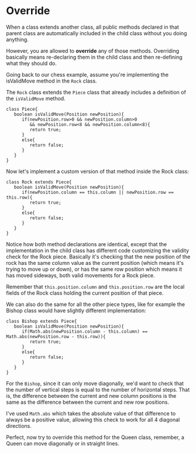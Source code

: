 # Override
When a class extends another class, all public methods declared in that parent class are automatically included in the child class without you doing anything.

However, you are allowed to **override** any of those methods. Overriding basically means re-declaring them in the child class and then re-defining what they should do.

Going back to our chess example, assume you're implementing the isValidMove method in the `Rock` class.

The `Rock` class extends the `Piece` class that already includes a definition of the `isValidMove` method.
```
class Piece{
   boolean isValidMove(Position newPosition){
      if(newPosition.row>0 && newPosition.column>0 
         && newPosition.row<8 && newPosition.column<8){
         return true;
      }
      else{
         return false;
      }
   }
}
```
Now let's implement a custom version of that method inside the Rock class:
```
class Rock extends Piece{
   boolean isValidMove(Position newPosition){
      if(newPosition.column == this.column || newPosition.row == this.row){
         return true;
      }
      else{
         return false;
      }
   }
}
```
Notice how both method declarations are identical, except that the implementation in the child class has different code customizing the validity check for the Rock piece. Basically it's checking that the new position of the rock has the same column value as the current position (which means it's trying to move up or down), or has the same row position which means it has moved sideways, both valid movements for a Rock piece.

Remember that `this.position.column` and `this.position.row` are the local fields of the Rock class holding the current position of that piece.

We can also do the same for all the other piece types, like for example the Bishop class would have slightly different implementation:
```
class Bishop extends Piece{
   boolean isValidMove(Position newPosition){
      if(Math.abs(newPosition.column - this.column) == Math.abs(newPosition.row - this.row)){
         return true;
      }
      else{
         return false;
      }
   }
}
```
For the `Bishop`, since it can only move diagonally, we'd want to check that the number of vertical steps is equal to the number of horizontal steps. That is, the difference between the current and new column positions is the same as the difference between the current and new row positions.

I've used `Math.abs` which takes the absolute value of that difference to always be a positive value, allowing this check to work for all 4 diagonal directions.

Perfect, now try to override this method for the Queen class, remember, a Queen can move diagonally or in straight lines.
